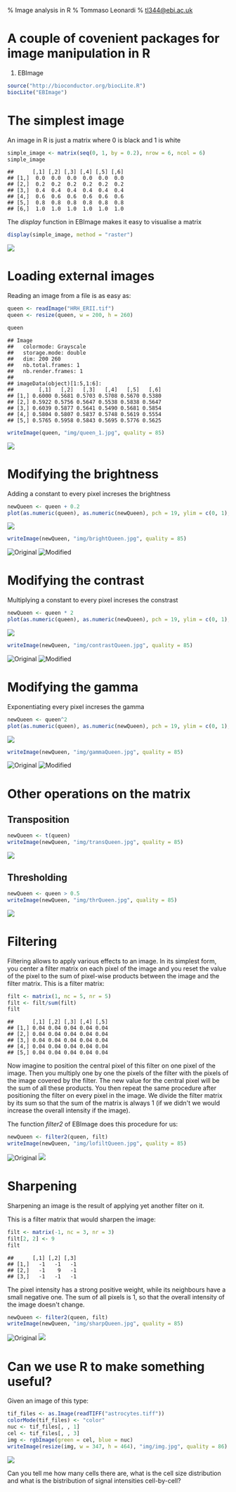 % Image analysis in R
% Tommaso Leonardi
% tl344@ebi.ac.uk





# A couple of covenient packages for image manipulation in R
1. EBImage

```r
source("http://bioconductor.org/biocLite.R")
biocLite("EBImage")
```




# The simplest image
An image in R is just a matrix where 0 is black and 1 is white

```r
simple_image <- matrix(seq(0, 1, by = 0.2), nrow = 6, ncol = 6)
simple_image
```

```
##      [,1] [,2] [,3] [,4] [,5] [,6]
## [1,]  0.0  0.0  0.0  0.0  0.0  0.0
## [2,]  0.2  0.2  0.2  0.2  0.2  0.2
## [3,]  0.4  0.4  0.4  0.4  0.4  0.4
## [4,]  0.6  0.6  0.6  0.6  0.6  0.6
## [5,]  0.8  0.8  0.8  0.8  0.8  0.8
## [6,]  1.0  1.0  1.0  1.0  1.0  1.0
```


The _display_ function in EBImage makes it easy to visualise a matrix

```r
display(simple_image, method = "raster")
```

![](knit_figure/figunnamed-chunk-3.png) 


# Loading external images
Reading an image from a file is as easy as:

```r
queen <- readImage("HRH_ERII.tif")
queen <- resize(queen, w = 200, h = 260)
```



```r
queen
```

```
## Image
##   colormode: Grayscale 
##   storage.mode: double 
##   dim: 200 260 
##   nb.total.frames: 1 
##   nb.render.frames: 1 
## 
## imageData(object)[1:5,1:6]:
##        [,1]   [,2]   [,3]   [,4]   [,5]   [,6]
## [1,] 0.6000 0.5681 0.5703 0.5708 0.5670 0.5380
## [2,] 0.5922 0.5756 0.5647 0.5538 0.5838 0.5647
## [3,] 0.6039 0.5877 0.5641 0.5490 0.5681 0.5854
## [4,] 0.5804 0.5807 0.5837 0.5748 0.5619 0.5554
## [5,] 0.5765 0.5958 0.5843 0.5695 0.5776 0.5625
```

```r
writeImage(queen, "img/queen_1.jpg", quality = 85)
```

![](img/queen_1.jpg)



# Modifying the brightness

Adding a constant to every pixel increses the brightness

```r
newQueen <- queen + 0.2
plot(as.numeric(queen), as.numeric(newQueen), pch = 19, ylim = c(0, 1), xlim = c(0, 1))
```

![](knit_figure/figunnamed-chunk-6.png) 

```r
writeImage(newQueen, "img/brightQueen.jpg", quality = 85)
```

![Original](img/queen_1.jpg) ![Modified](img/brightQueen.jpg)


# Modifying the contrast

Multiplying a constant to every pixel increses the constrast

```r
newQueen <- queen * 2
plot(as.numeric(queen), as.numeric(newQueen), pch = 19, ylim = c(0, 1), xlim = c(0, 1))
```

![](knit_figure/figunnamed-chunk-7.png) 

```r
writeImage(newQueen, "img/contrastQueen.jpg", quality = 85)
```

![Original](img/queen_1.jpg) ![Modified](img/contrastQueen.jpg)



# Modifying the gamma

Exponentiating every pixel increses the gamma

```r
newQueen <- queen^2
plot(as.numeric(queen), as.numeric(newQueen), pch = 19, ylim = c(0, 1), xlim = c(0, 1))
```

![](knit_figure/figunnamed-chunk-8.png) 

```r
writeImage(newQueen, "img/gammaQueen.jpg", quality = 85)
```

![Original](img/queen_1.jpg) ![Modified](img/gammaQueen.jpg)


# Other operations on the matrix

## Transposition

```r
newQueen <- t(queen)
writeImage(newQueen, "img/transQueen.jpg", quality = 85)
```

![](img/transQueen.jpg)

## Thresholding

```r
newQueen <- queen > 0.5
writeImage(newQueen, "img/thrQueen.jpg", quality = 85)
```

![](img/thrQueen.jpg)


# Filtering
Filtering allows to apply various effects to an image. In its simplest form, you center a filter matrix on each pixel of the image and you reset the value of the pixel to the sum of pixel-wise products between the image and the filter matrix.
This is a filter matrix:

```r
filt <- matrix(1, nc = 5, nr = 5)
filt <- filt/sum(filt)
filt
```

```
##      [,1] [,2] [,3] [,4] [,5]
## [1,] 0.04 0.04 0.04 0.04 0.04
## [2,] 0.04 0.04 0.04 0.04 0.04
## [3,] 0.04 0.04 0.04 0.04 0.04
## [4,] 0.04 0.04 0.04 0.04 0.04
## [5,] 0.04 0.04 0.04 0.04 0.04
```

Now imagine to position the central pixel of this filter on one pixel of the image. Then you multiply one by one the pixels of the filter with the pixels of the image covered by the filter. The new value for the central pixel will be the sum of all these products. You then repeat the same procedure after positioning the filter on every pixel in the image.
We divide the filter matrix by its sum so that the sum of the matrix is always 1 (if we didn't we would increase the overall intensity if the image).

The function _filter2_ of EBImage does this procedure for us:

```r
newQueen <- filter2(queen, filt)
writeImage(newQueen, "img/lofiltQueen.jpg", quality = 85)
```

![Original](img/queen_1.jpg) ![](img/lofiltQueen.jpg)



# Sharpening
Sharpening an image is the result of applying yet another filter on it.

This is a filter matrix that would sharpen the image:

```r
filt <- matrix(-1, nc = 3, nr = 3)
filt[2, 2] <- 9
filt
```

```
##      [,1] [,2] [,3]
## [1,]   -1   -1   -1
## [2,]   -1    9   -1
## [3,]   -1   -1   -1
```

The pixel intensity has a strong positive weight, while its neighbours have a small negative one. The sum of all pixels is 1, so that the overall intensity of the image doesn't change.


```r
newQueen <- filter2(queen, filt)
writeImage(newQueen, "img/sharpQueen.jpg", quality = 85)
```

![Original](img/queen_1.jpg) ![](img/sharpQueen.jpg)



# Can we use R to make something useful?
Given an image of this type:

```r
tif_files <- as.Image(readTIFF("astrocytes.tiff"))
colorMode(tif_files) <- "color"
nuc <- tif_files[, , 1]
cel <- tif_files[, , 3]
img <- rgbImage(green = cel, blue = nuc)
writeImage(resize(img, w = 347, h = 464), "img/img.jpg", quality = 86)
```

![](img/img.jpg)

Can you tell me how many cells there are, what is the cell size distribution and what is the bistribution of signal intensities cell-by-cell?







